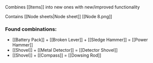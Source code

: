 Combines [[Items]] into new ones with new/improved functionality


Contains [[Node sheets|Node sheet]] [[Node 8.png]]

### Found combinations:
- [[Battery Pack]] + [[Broken Lever]] + [[Sledge Hammer]] = [[Power Hammer]]
- [[Shovel]] + [[Metal Detector]] = [[Detector Shovel]]
- [[Shovel]] + [[Compass]] = [[Dowsing Rod]]